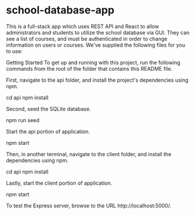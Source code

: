 # school-database-app
This is a full-stack app which uses REST API and React to allow administrators and students to utilize the school database via GUI.  They can see a list of courses, and must be authenticated in order to change information on users or courses.
We've supplied the following files for you to use:

Getting Started
To get up and running with this project, run the following commands from the root of the folder that contains this README file.

First, navigate to the api folder, and install the project's dependencies using npm.

cd api
npm install

Second, seed the SQLite database.

npm run seed

Start the api portion of application.

npm start

Then, in another terminal, navigate to the client folder, and install the dependencies using npm.

cd api
npm install

Lastly, start the client portion of application.

npm start

To test the Express server, browse to the URL http://localhost:5000/.
